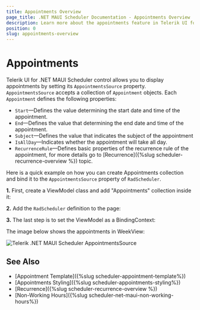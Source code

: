 ```yaml
---
title: Appointments Overview
page_title: .NET MAUI Scheduler Documentation - Appointments Overview
description: Learn more about the appointments feature in Telerik UI for .NET MAUI Scheduler control.
position: 0
slug: appointments-overview
---
```


# Appointments 

Telerik UI for .NET MAUI Scheduler control allows you to display appointments by setting its `AppointmentsSource` property. `AppointmentsSource` accepts a collection of `Appointment` objects. Each `Appointment` defines the following properties:

* `Start`&mdash;Defines the value determining the start date and time of the аppointment.
* `End`&mdash;Defines the value that determining the end date and time of the appointment.
* `Subject`&mdash;Defines the value that indicates the subject of the appointment
* `IsAllDay`&mdash;Indicates whether the appointment will take all day.
* `RecurrenceRule`&mdash;Defines basic properties of the recurrence rule of the appointment, for more details go to [Recurrence]({%slug scheduler-recurrence-overview %}) topic.

Here is a quick example on how you can create Appointments collection and bind it to the `AppointmentsSource` property of `RadScheduler`.

**1.** First, create a ViewModel class and add "Appointments" collection inside it:

<snippet id='scheduler-appointments-viewmodel' />

**2.** Add the `RadScheduler` definition to the page:

<snippet id='scheduler-appointments-example' />

**3.** The last step is to set the ViewModel as a BindingContext:

<snippet id='scheduler-appointmentssource-setvm' />

The image below shows the appointments in WeekView:

![Telerik .NET MAUI Scheduler AppointmentsSource](../images/scheduler-appointmentssource.png)

## See Also

- [Appointment Template]({%slug scheduler-appointment-template%})
- [Appointments Styling]({%slug scheduler-appointments-styling%})
- [Recurrence]({%slug scheduler-recurrence-overview %})
- [Non-Working Hours]({%slug scheduler-net-maui-non-working-hours%})